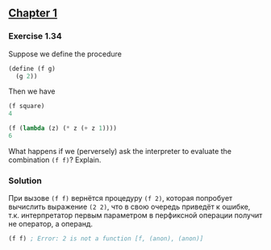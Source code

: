 ## [Chapter 1](../index.md#1-Building-Abstractions-with-Procedures)

### Exercise 1.34

Suppose we define the procedure

```scheme
(define (f g)
  (g 2))
```

Then we have

```scheme
(f square)
4
```

```scheme
(f (lambda (z) (* z (+ z 1))))
6
```

What happens if we (perversely) ask the interpreter to evaluate the combination `(f f)`? Explain.

### Solution

При вызове `(f f)` вернётся процедуру `(f 2)`, которая попробует вычислить выражение `(2 2)`, что в свою очередь приведёт к ошибке, т.к. интерпретатор первым параметром в перфиксной операции получит не оператор, а операнд.

```scheme
(f f) ; Error: 2 is not a function [f, (anon), (anon)]
```

